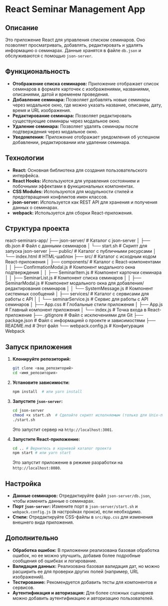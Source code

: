 # React Seminar Management App

## Описание

Это приложение React для управления списком семинаров. Оно позволяет просматривать, добавлять, редактировать и удалять информацию о семинарах. Данные хранятся в файле `db.json` и обслуживаются с помощью `json-server`.

## Функциональность

- **Отображение списка семинаров:** Приложение отображает список семинаров в формате карточек с изображениями, названиями, описаниями, датой и временем проведения.
- **Добавление семинара:** Позволяет добавлять новые семинары через модальное окно, где можно указать название, описание, дату, время и URL изображения.
- **Редактирование семинара:** Позволяет редактировать существующие семинары через модальное окно.
- **Удаление семинара:** Позволяет удалять семинары после подтверждения через модальное окно.
- **Уведомления:** Приложение отображает уведомления об успешном добавлении, редактировании или удалении семинара.

## Технологии

- **React:** Основная библиотека для создания пользовательского интерфейса.
- **React Hooks:** Используются для управления состоянием и побочными эффектами в функциональных компонентах.
- **CSS Modules:** Используются для модульности стилей и предотвращения конфликтов имен классов.
- **json-server:** Используется как REST API для хранения и получения данных о семинарах.
- **webpack:** Используется для сборки React-приложения.

## Структура проекта

react-seminars-app/
├── json-server/ # Каталог с json-server
│ ├── db.json # Файл с данными семинаров
│ └── start.sh # Скрипт для запуска json-server
├── public/ # Каталог с публичными ресурсами
│ └── index.html # HTML-шаблон
├── src/ # Каталог с исходным кодом React-приложения
│ ├── components/ # Каталог с React-компонентами
│ │ ├── ConfirmationModal.js # Компонент модального окна подтверждения
│ │ ├── SeminarItem.js # Компонент карточки семинара
│ │ ├── SeminarList.js # Компонент списка семинаров
│ │ ├── SeminarModal.js # Компонент модального окна для добавления/редактирования семинаров
│ │ └── SystemMessage.js # Компонент системных сообщений
│ ├── services/ # Каталог с сервисами для работы с API
│ │ └── seminarService.js # Сервис для работы с API семинаров
│ ├── App.css # Глобальные стили приложения
│ ├── App.js # Главный компонент приложения
│ └── index.js # Точка входа в React-приложение
├── .gitignore # Файл с исключениями для Git
├── package.json # Файл с информацией о проекте и зависимостями
├── README.md # Этот файл
└── webpack.config.js # Конфигурация Webpack

## Запуск приложения

1.  **Клонируйте репозиторий:**

    ```bash
    git clone <ваш_репозиторий>
    cd <имя_репозитория>
    ```

2.  **Установите зависимости:**

    ```bash
    npm install  # или yarn install
    ```

3.  **Запустите `json-server`:**

    ```bash
    cd json-server
    chmod +x start.sh  # Сделайте скрипт исполняемым (только для Unix-подобных систем)
    ./start.sh
    ```

    Это запустит сервер на `http://localhost:3001`.

4.  **Запустите React-приложение:**

    ```bash
    cd .. # Вернитесь в корневой каталог проекта
    npm start # или yarn start
    ```

    Это запустит приложение в режиме разработки на `http://localhost:8080`.

## Настройка

- **Данные семинаров:** Отредактируйте файл `json-server/db.json`, чтобы изменить данные о семинарах.
- **Порт `json-server`:** Измените порт в `json-server/start.sh` и `webpack.config.js` (в настройках прокси), если необходимо.
- **Стили:** Отредактируйте CSS-файлы в `src/App.css` для изменения внешнего вида приложения.

## Дополнительно

- **Обработка ошибок:** В приложении реализована базовая обработка ошибок, но ее можно улучшить, добавив более подробные сообщения об ошибках и логирование.
- **Валидация данных:** Реализована базовая валидация дат, но можно расширить ее для проверки других полей (например, URL изображений).
- **Тестирование:** Рекомендуется добавить тесты для компонентов и сервисов.
- **Аутентификация и авторизация:** Для более сложных сценариев можно добавить аутентификацию и авторизацию пользователей.

